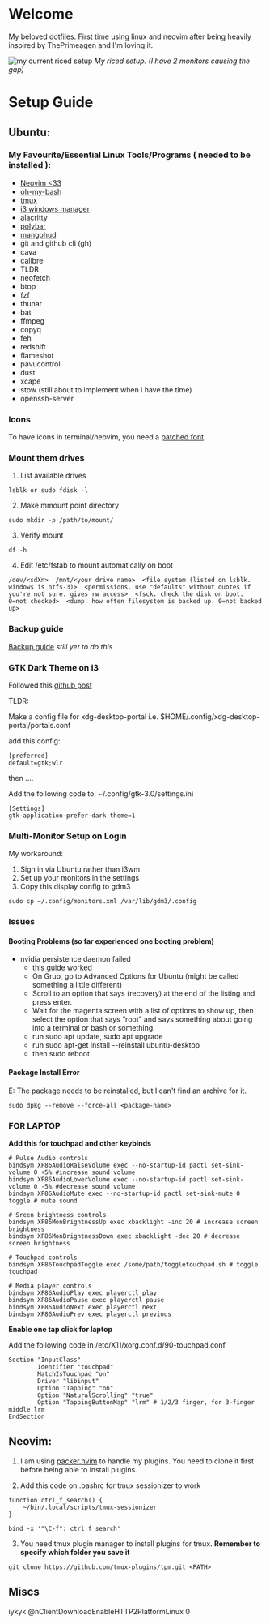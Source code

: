 # Welcome

My beloved dotfiles. First time using linux and neovim after being heavily inspired by ThePrimeagen and I'm loving it.

![my current riced setup](rice.jpeg)
*My riced setup. (I have 2 monitors causing the gap)* 

# Setup Guide

## Ubuntu:

### My Favourite/Essential Linux Tools/Programs ( needed to be installed ):

- [Neovim <33](https://github.com/neovim/neovim/blob/master/INSTALL.md)
- [oh-my-bash](https://github.com/ohmybash/oh-my-bash)
- [tmux](https://github.com/tmux/tmux/wiki/Installing)
- [i3 windows manager](https://i3wm.org/)
- [alacritty](https://github.com/alacritty/alacritty?tab=readme-ov-file)
- [polybar](https://github.com/polybar/polybar/wiki/Configuration)
- [mangohud](https://github.com/flightlessmango/MangoHud)
- git and github cli (gh)
- cava
- calibre
- TLDR
- neofetch
- btop
- fzf
- thunar
- bat
- ffmpeg
- copyq
- feh
- redshift
- flameshot
- pavucontrol
- dust
- xcape
- stow (still about to implement when i have the time)
- openssh-server

### Icons 

To have icons in terminal/neovim, you need a [patched font](https://www.nerdfonts.com/font-downloads).
   
### Mount them drives

1. List available drives
```
lsblk or sudo fdisk -l
```

2. Make mmount point directory
```
sudo mkdir -p /path/to/mount/
```

3. Verify mount
```
df -h
```

4. Edit /etc/fstab to mount automatically on boot
```
/dev/<sdXn>  /mnt/<your drive name>  <file system (listed on lsblk. windows is ntfs-3)>  <permissions. use "defaults" without quotes if you're not sure. gives rw access>  <fsck. check the disk on boot. 0=not checked>  <dump. how often filesystem is backed up. 0=not backed up>
```

### Backup guide 

[Backup guide](https://ubuntuforums.org/showthread.php?t=35087)
*still yet to do this* 

### GTK Dark Theme on i3

Followed this [github post](https://github.com/i3/i3/discussions/5896#discussioncomment-8556941)

TLDR:

Make a config file for xdg-desktop-portal i.e. $HOME/.config/xdg-desktop-portal/portals.conf

add this config:
```
[preferred]
default=gtk;wlr
```
then ....

Add the following code to: ~/.config/gtk-3.0/settings.ini

```
[Settings]
gtk-application-prefer-dark-theme=1
```

### Multi-Monitor Setup on Login

My workaround:

1. Sign in via Ubuntu rather than i3wm
2. Set up your monitors in the settings
3. Copy this display config to gdm3
```
sudo cp ~/.config/monitors.xml /var/lib/gdm3/.config
```

### Issues

#### Booting Problems (so far experienced one booting problem) 

- nvidia persistence daemon failed
    - [this guide worked](https://community.frame.work/t/solved-ubuntu-wont-boot-hangs-when-displaying-logs/29148)
    - On Grub, go to Advanced Options for Ubuntu (might be called something a little different)
    - Scroll to an option that says (recovery) at the end of the listing and press enter.
    - Wait for the magenta screen with a list of options to show up, then select the option that says “root” and says something about going into a terminal or bash or something.
    - run sudo apt update, sudo apt upgrade
    - run sudo apt-get install --reinstall ubuntu-desktop
    - then sudo reboot

#### Package Install Error

E: The package <package-name> needs to be reinstalled, but I can't find an archive for it.
```
sudo dpkg --remove --force-all <package-name> 
```

### FOR LAPTOP

**Add this for touchpad and other keybinds**
```
# Pulse Audio controls
bindsym XF86AudioRaiseVolume exec --no-startup-id pactl set-sink-volume 0 +5% #increase sound volume
bindsym XF86AudioLowerVolume exec --no-startup-id pactl set-sink-volume 0 -5% #decrease sound volume
bindsym XF86AudioMute exec --no-startup-id pactl set-sink-mute 0 toggle # mute sound

# Sreen brightness controls
bindsym XF86MonBrightnessUp exec xbacklight -inc 20 # increase screen brightness
bindsym XF86MonBrightnessDown exec xbacklight -dec 20 # decrease screen brightness

# Touchpad controls
bindsym XF86TouchpadToggle exec /some/path/toggletouchpad.sh # toggle touchpad

# Media player controls
bindsym XF86AudioPlay exec playerctl play
bindsym XF86AudioPause exec playerctl pause
bindsym XF86AudioNext exec playerctl next
bindsym XF86AudioPrev exec playerctl previous
```
**Enable one tap click for laptop**

Add the following code in /etc/X11/xorg.conf.d/90-touchpad.conf
```
Section "InputClass"
        Identifier "touchpad"
        MatchIsTouchpad "on"
        Driver "libinput"
        Option "Tapping" "on"
        Option "NaturalScrolling" "true"
        Option "TappingButtonMap" "lrm" # 1/2/3 finger, for 3-finger middle lrm
EndSection
```

## Neovim:

1. I am using [packer.nvim](https://github.com/wbthomason/packer.nvim) to handle my plugins. You need to clone it first before being able to install plugins.

2. Add this code on .bashrc for tmux sessionizer to work
```bashrc
function ctrl_f_search() {
    ~/bin/.local/scripts/tmux-sessionizer
}

bind -x '"\C-f": ctrl_f_search'
```

3. You need tmux plugin manager to install plugins for tmux. **Remember to specify which folder you save it**
```
git clone https://github.com/tmux-plugins/tpm.git <PATH>  
```

## Miscs

iykyk @nClientDownloadEnableHTTP2PlatformLinux 0
